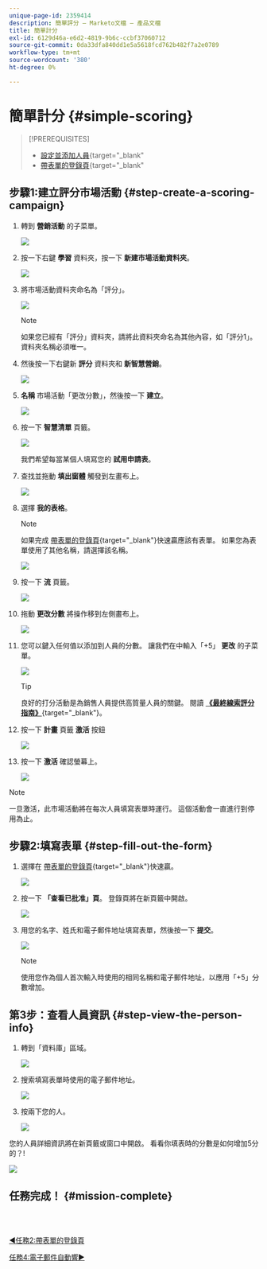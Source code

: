 ```yaml
---
unique-page-id: 2359414
description: 簡單評分 — Marketo文檔 — 產品文檔
title: 簡單計分
exl-id: 6129d46a-e6d2-4819-9b6c-ccbf37060712
source-git-commit: 0da33dfa840dd1e5a5618fcd762b482f7a2e0789
workflow-type: tm+mt
source-wordcount: '380'
ht-degree: 0%

---
```


# 簡單計分 {#simple-scoring}

>[!PREREQUISITES]
>
>* [設定並添加人員](/help/marketo/getting-started/quick-wins/get-set-up-and-add-a-person.md){target=&quot;_blank&quot;
>* [帶表單的登錄頁](/help/marketo/getting-started/quick-wins/landing-page-with-a-form.md){target=&quot;_blank&quot;


## 步驟1:建立評分市場活動 {#step-create-a-scoring-campaign}

1. 轉到 **營銷活動** 的子菜單。

   ![](assets/ma-1.png)

1. 按一下右鍵 **學習** 資料夾，按一下 **新建市場活動資料夾**。

   ![](assets/two-2.png)

1. 將市場活動資料夾命名為「評分」。

   ![](assets/three-1.png)

   >[!NOTE]
   >
   >如果您已經有「評分」資料夾，請將此資料夾命名為其他內容，如「評分1」。 資料夾名稱必須唯一。

1. 然後按一下右鍵新 **評分** 資料夾和 **新智慧營銷**。

   ![](assets/four.png)

1. **名稱** 市場活動「更改分數」，然後按一下 **建立**。

   ![](assets/five-1.png)

1. 按一下 **智慧清單** 頁籤。

   ![](assets/six-1.png)

   我們希望每當某個人填寫您的 **試用申請表**。

1. 查找並拖動 **填出窗體** 觸發到左畫布上。

   ![](assets/image2014-9-24-11-3a43-3a35.png)

1. 選擇 **我的表格**。

   >[!NOTE]
   >
   >如果完成 [帶表單的登錄頁](/help/marketo/getting-started/quick-wins/landing-page-with-a-form.md){target=&quot;_blank&quot;}快速贏應該有表單。 如果您為表單使用了其他名稱，請選擇該名稱。

   ![](assets/image2014-9-24-11-3a44-3a16.png)

1. 按一下 **流** 頁籤。

   ![](assets/image2014-9-24-11-3a44-3a33.png)

1. 拖動 **更改分數** 將操作移到左側畫布上。

   ![](assets/image2014-9-24-11-3a44-3a45.png)

1. 您可以鍵入任何值以添加到人員的分數。 讓我們在中輸入「+5」 **更改** 的子菜單。

   ![](assets/eleven-1.png)

   >[!TIP]
   >
   >良好的打分活動是為銷售人員提供高質量人員的關鍵。 閱讀 [**《最終線索評分指南》**](https://www.marketo.com/definitive-guides/lead-scoring/){target=&quot;_blank&quot;}。

1. 按一下 **計畫** 頁籤 **激活** 按鈕

   ![](assets/twelve-1.png)

1. 按一下 **激活** 確認螢幕上。

   ![](assets/thirteen-1.png)

>[!NOTE]
>
>一旦激活，此市場活動將在每次人員填寫表單時運行。 這個活動會一直進行到停用為止。

## 步驟2:填寫表單 {#step-fill-out-the-form}

1. 選擇在 [帶表單的登錄頁](/help/marketo/getting-started/quick-wins/landing-page-with-a-form.md){target=&quot;_blank&quot;}快速贏。

   ![](assets/fourteen-1.png)

1. 按一下 **「查看已批准」頁**。 登錄頁將在新頁籤中開啟。

   ![](assets/image2014-9-24-11-3a47-3a51.png)

1. 用您的名字、姓氏和電子郵件地址填寫表單，然後按一下 **提交**。

   ![](assets/image2014-9-24-11-3a47-3a59.png)

   >[!NOTE]
   >
   >使用您作為個人首次輸入時使用的相同名稱和電子郵件地址，以應用「+5」分數增加。

## 第3步：查看人員資訊 {#step-view-the-person-info}

1. 轉到「資料庫」區域。

   ![](assets/db-2.png)

1. 搜索填寫表單時使用的電子郵件地址。

   ![](assets/eighteen.png)

1. 按兩下您的人。

   ![](assets/nineteen.png)

您的人員詳細資訊將在新頁籤或窗口中開啟。 看看你填表時的分數是如何增加5分的？!

![](assets/twenty.png)

## 任務完成！ {#mission-complete}

<br> 

[◄任務2:帶表單的登錄頁](/help/marketo/getting-started/quick-wins/landing-page-with-a-form.md)

[任務4:電子郵件自動響►](/help/marketo/getting-started/quick-wins/email-auto-response.md)
